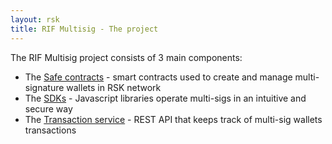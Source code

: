 ```yaml
---
layout: rsk
title: RIF Multisig - The project
---
```


The RIF Multisig project consists of 3 main components:
- The [Safe contracts](contracts) - smart contracts used to create and manage multi-signature wallets in RSK network
- The [SDKs](sdk) - Javascript libraries operate multi-sigs in an intuitive and secure way
- The [Transaction service](tranasction-service) - REST API that keeps track of multi-sig wallets transactions
